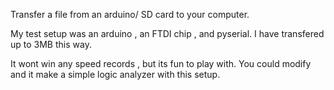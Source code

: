 Transfer a file from an arduino/ SD card to your computer.

My test setup was an arduino , an FTDI chip , and pyserial. I have transfered up to 3MB this way.

It wont win any speed records , but its fun to play with. You could modify and it make a 
simple logic analyzer with this setup.

